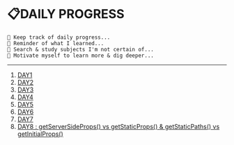 # 📋DAILY PROGRESS

```
📌 Keep track of daily progress...
📌 Reminder of what I learned...
📌 Search & study subjects I'm not certain of...
📌 Motivate myself to learn more & dig deeper...
```

----

1. [DAY1]()
2. [DAY2]()
3. [DAY3]()
4. [DAY4]()
5. [DAY5]()
6. [DAY6]()
7. [DAY7]()
8. [DAY8 : getServerSideProps() vs getStaticProps() & getStaticPaths() vs getInitialProps() ](https://github.com/Pyotato/nextJs_react_project/blob/master/progress-tracking/day8.md)